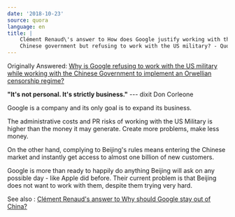 ```yaml
---
date: '2018-10-23'
source: quora
language: en
title: |
    Clément Renaud\'s answer to How does Google justify working with the
    Chinese government but refusing to work with the US military? - Quora
---
```


Originally Answered: [Why is Google refusing to work with the US
military while working with the Chinese Government to implement an
Orwellian censorship
regime?](http://quora.com/Why-is-Google-refusing-to-work-with-the-US-military-while-working-with-the-Chinese-Government-to-implement-an-Orwellian-censorship-regime?no_redirect=1)

**"It's not personal. It's strictly business."** --- dixit Don Corleone

Google is a company and its only goal is to expand its business.

The administrative costs and PR risks of working with the US Military is
higher than the money it may generate. Create more problems, make less
money.

On the other hand, complying to Beijing's rules means entering the
Chinese market and instantly get access to almost one billion of new
customers.

Google is more than ready to happily do anything Beijing will ask on any
possible day - like Apple did before. Their current problem is that
Beijing does not want to work with them, despite them trying very hard.

See also : [Clément Renaud\'s answer to Why should Google stay out of
China?](http://quora.com/Why-should-Google-stay-out-of-China/answer/Cl%C3%A9ment-Renaud)
